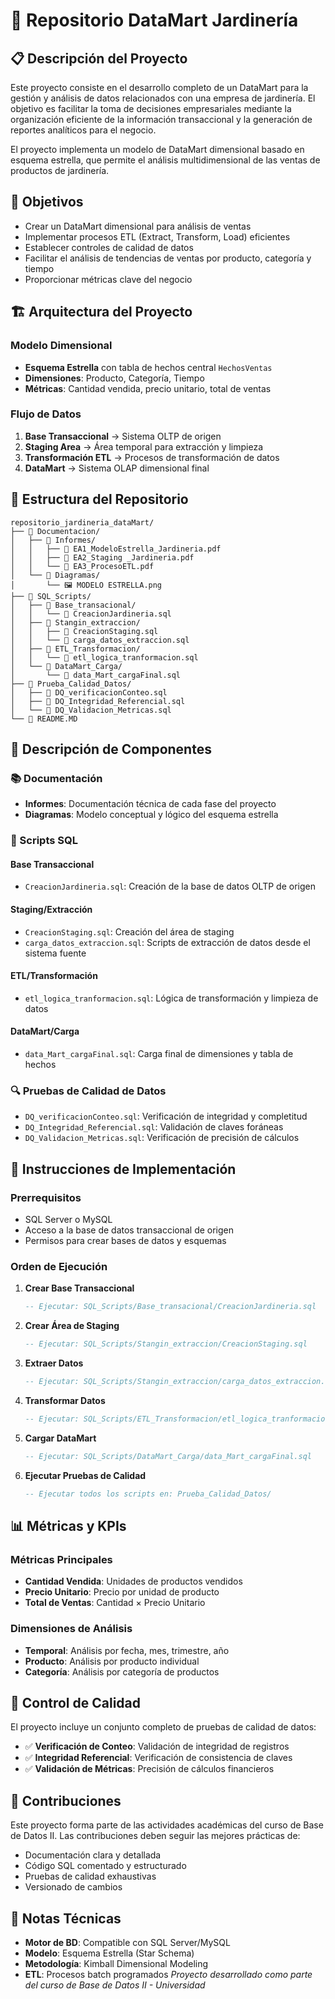 # 🌱 Repositorio DataMart Jardinería

## 📋 Descripción del Proyecto

Este proyecto consiste en el desarrollo completo de un DataMart para la gestión y análisis de datos relacionados con una empresa de jardinería. El objetivo es facilitar la toma de decisiones empresariales mediante la organización eficiente de la información transaccional y la generación de reportes analíticos para el negocio.

El proyecto implementa un modelo de DataMart dimensional basado en esquema estrella, que permite el análisis multidimensional de las ventas de productos de jardinería.

## 🎯 Objetivos

- Crear un DataMart dimensional para análisis de ventas
- Implementar procesos ETL (Extract, Transform, Load) eficientes
- Establecer controles de calidad de datos
- Facilitar el análisis de tendencias de ventas por producto, categoría y tiempo
- Proporcionar métricas clave del negocio

## 🏗️ Arquitectura del Proyecto

### Modelo Dimensional
- **Esquema Estrella** con tabla de hechos central `HechosVentas`
- **Dimensiones**: Producto, Categoría, Tiempo
- **Métricas**: Cantidad vendida, precio unitario, total de ventas

### Flujo de Datos
1. **Base Transaccional** → Sistema OLTP de origen
2. **Staging Area** → Área temporal para extracción y limpieza
3. **Transformación ETL** → Procesos de transformación de datos
4. **DataMart** → Sistema OLAP dimensional final

## 📁 Estructura del Repositorio

```
repositorio_jardineria_dataMart/
├── 📂 Documentacion/
│   ├── 📂 Informes/
│   │   ├── 📄 EA1_ModeloEstrella_Jardineria.pdf
│   │   ├── 📄 EA2_Staging _Jardineria.pdf
│   │   └── 📄 EA3_ProcesoETL.pdf
│   └── 📂 Diagramas/
│       └── 🖼️ MODELO ESTRELLA.png
├── 📂 SQL_Scripts/
│   ├── 📂 Base_transacional/
│   │   └── 📄 CreacionJardineria.sql
│   ├── 📂 Stangin_extraccion/
│   │   ├── 📄 CreacionStaging.sql
│   │   └── 📄 carga_datos_extraccion.sql
│   ├── 📂 ETL_Transformacion/
│   │   └── 📄 etl_logica_tranformacion.sql
│   └── 📂 DataMart_Carga/
│       └── 📄 data_Mart_cargaFinal.sql
├── 📂 Prueba_Calidad_Datos/
│   ├── 📄 DQ_verificacionConteo.sql
│   ├── 📄 DQ_Integridad_Referencial.sql
│   └── 📄 DQ_Validacion_Metricas.sql
└── 📄 README.MD
```

## 🔧 Descripción de Componentes

### 📚 Documentación
- **Informes**: Documentación técnica de cada fase del proyecto
- **Diagramas**: Modelo conceptual y lógico del esquema estrella

### 💾 Scripts SQL

#### Base Transaccional
- `CreacionJardineria.sql`: Creación de la base de datos OLTP de origen

#### Staging/Extracción
- `CreacionStaging.sql`: Creación del área de staging
- `carga_datos_extraccion.sql`: Scripts de extracción de datos desde el sistema fuente

#### ETL/Transformación
- `etl_logica_tranformacion.sql`: Lógica de transformación y limpieza de datos

#### DataMart/Carga
- `data_Mart_cargaFinal.sql`: Carga final de dimensiones y tabla de hechos

### 🔍 Pruebas de Calidad de Datos
- `DQ_verificacionConteo.sql`: Verificación de integridad y completitud
- `DQ_Integridad_Referencial.sql`: Validación de claves foráneas
- `DQ_Validacion_Metricas.sql`: Verificación de precisión de cálculos

## 🚀 Instrucciones de Implementación

### Prerrequisitos
- SQL Server o MySQL
- Acceso a la base de datos transaccional de origen
- Permisos para crear bases de datos y esquemas

### Orden de Ejecución

1. **Crear Base Transaccional**
   ```sql
   -- Ejecutar: SQL_Scripts/Base_transacional/CreacionJardineria.sql
   ```

2. **Crear Área de Staging**
   ```sql
   -- Ejecutar: SQL_Scripts/Stangin_extraccion/CreacionStaging.sql
   ```

3. **Extraer Datos**
   ```sql
   -- Ejecutar: SQL_Scripts/Stangin_extraccion/carga_datos_extraccion.sql
   ```

4. **Transformar Datos**
   ```sql
   -- Ejecutar: SQL_Scripts/ETL_Transformacion/etl_logica_tranformacion.sql
   ```

5. **Cargar DataMart**
   ```sql
   -- Ejecutar: SQL_Scripts/DataMart_Carga/data_Mart_cargaFinal.sql
   ```

6. **Ejecutar Pruebas de Calidad**
   ```sql
   -- Ejecutar todos los scripts en: Prueba_Calidad_Datos/
   ```

## 📊 Métricas y KPIs

### Métricas Principales
- **Cantidad Vendida**: Unidades de productos vendidos
- **Precio Unitario**: Precio por unidad de producto
- **Total de Ventas**: Cantidad × Precio Unitario

### Dimensiones de Análisis
- **Temporal**: Análisis por fecha, mes, trimestre, año
- **Producto**: Análisis por producto individual
- **Categoría**: Análisis por categoría de productos

## 🔐 Control de Calidad

El proyecto incluye un conjunto completo de pruebas de calidad de datos:

- ✅ **Verificación de Conteo**: Validación de integridad de registros
- ✅ **Integridad Referencial**: Verificación de consistencia de claves
- ✅ **Validación de Métricas**: Precisión de cálculos financieros

## 🤝 Contribuciones

Este proyecto forma parte de las actividades académicas del curso de Base de Datos II. Las contribuciones deben seguir las mejores prácticas de:

- Documentación clara y detallada
- Código SQL comentado y estructurado
- Pruebas de calidad exhaustivas
- Versionado de cambios

## 📝 Notas Técnicas

- **Motor de BD**: Compatible con SQL Server/MySQL
- **Modelo**: Esquema Estrella (Star Schema)
- **Metodología**: Kimball Dimensional Modeling
- **ETL**: Procesos batch programados
*Proyecto desarrollado como parte del curso de Base de Datos II - Universidad*
